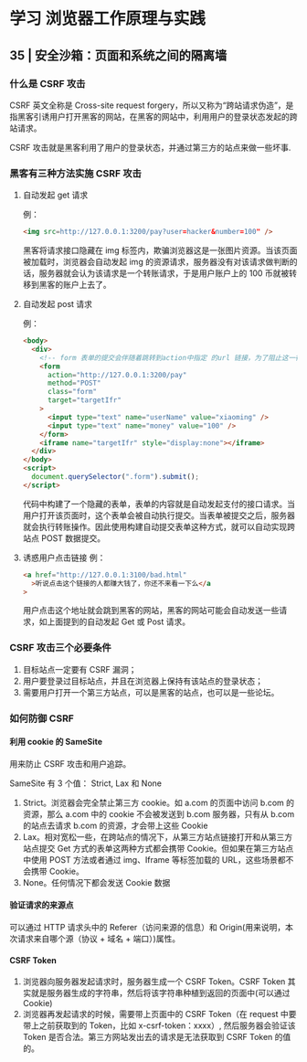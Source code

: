 # 学习 浏览器工作原理与实践

## 35 | 安全沙箱：页面和系统之间的隔离墙

### 什么是 CSRF 攻击

CSRF 英文全称是 Cross-site request forgery，所以又称为“跨站请求伪造”，是指黑客引诱用户打开黑客的网站，在黑客的网站中，利用用户的登录状态发起的跨站请求。

CSRF 攻击就是黑客利用了用户的登录状态，并通过第三方的站点来做一些坏事.

### 黑客有三种方法实施 CSRF 攻击

1. 自动发起 get 请求

   例：

   ```html
   <img src=http://127.0.0.1:3200/pay?user=hacker&number=100" />
   ```

   黑客将请求接口隐藏在 img 标签内，欺骗浏览器这是一张图片资源。当该页面被加载时，浏览器会自动发起 img 的资源请求，服务器没有对该请求做判断的话，服务器就会认为该请求是一个转账请求，于是用户账户上的 100 币就被转移到黑客的账户上去了。

2. 自动发起 post 请求

   例：

   ```html
   <body>
     <div>
       <!-- form 表单的提交会伴随着跳转到action中指定 的url 链接，为了阻止这一行为，可以通过设置一个隐藏的iframe 页面，并将form 的target 属性指向这个iframe，当前页面iframe则不会刷新页面 -->
       <form
         action="http://127.0.0.1:3200/pay"
         method="POST"
         class="form"
         target="targetIfr"
       >
         <input type="text" name="userName" value="xiaoming" />
         <input type="text" name="money" value="100" />
       </form>
       <iframe name="targetIfr" style="display:none"></iframe>
     </div>
   </body>
   <script>
     document.querySelector(".form").submit();
   </script>
   ```

   代码中构建了一个隐藏的表单，表单的内容就是自动发起支付的接口请求。当用户打开该页面时，这个表单会被自动执行提交。当表单被提交之后，服务器就会执行转账操作。因此使用构建自动提交表单这种方式，就可以自动实现跨站点 POST 数据提交。

3. 诱惑用户点击链接
   例：

   ```html
   <a href="http://127.0.0.1:3100/bad.html"
     >听说点击这个链接的人都赚大钱了，你还不来看一下么</a
   >
   ```

   用户点击这个地址就会跳到黑客的网站，黑客的网站可能会自动发送一些请求，如上面提到的自动发起 Get 或 Post 请求。

### CSRF 攻击三个必要条件

1. 目标站点一定要有 CSRF 漏洞；
2. 用户要登录过目标站点，并且在浏览器上保持有该站点的登录状态；
3. 需要用户打开一个第三方站点，可以是黑客的站点，也可以是一些论坛。

### 如何防御 CSRF

#### 利用 cookie 的 SameSite

用来防止 CSRF 攻击和用户追踪。

SameSite 有 3 个值： Strict, Lax 和 None

1. Strict。浏览器会完全禁止第三方 cookie。如 a.com 的页面中访问 b.com 的资源，那么 a.com 中的 cookie 不会被发送到 b.com 服务器，只有从 b.com 的站点去请求 b.com 的资源，才会带上这些 Cookie
2. Lax。相对宽松一些，在跨站点的情况下，从第三方站点链接打开和从第三方站点提交 Get 方式的表单这两种方式都会携带 Cookie。但如果在第三方站点中使用 POST 方法或者通过 img、Iframe 等标签加载的 URL，这些场景都不会携带 Cookie。
3. None。任何情况下都会发送 Cookie 数据

#### 验证请求的来源点

可以通过 HTTP 请求头中的 Referer（访问来源的信息）和 Origin(用来说明，本次请求来自哪个源（协议 + 域名 + 端口）)属性。

#### CSRF Token

1. 浏览器向服务器发起请求时，服务器生成一个 CSRF Token。CSRF Token 其实就是服务器生成的字符串，然后将该字符串种植到返回的页面中(可以通过 Cookie)
2. 浏览器再发起请求的时候，需要带上页面中的 CSRF Token（在 request 中要带上之前获取到的 Token，比如 x-csrf-token：xxxx）, 然后服务器会验证该 Token 是否合法。第三方网站发出去的请求是无法获取到 CSRF Token 的值的。
